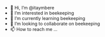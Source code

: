 - 👋 Hi, I’m @itaymbere
- 👀 I’m interested in beekeeping 
- 🌱 I’m currently learning beekeeping
- 💞️ I’m looking to collaborate on beekeeping
- 📫 How to reach me ...

<!---
itaymbere/itaymbere is a ✨ special ✨ repository because its `README.md` (this file) appears on your GitHub profile.
You can click the Preview link to take a look at your changes.
--->

